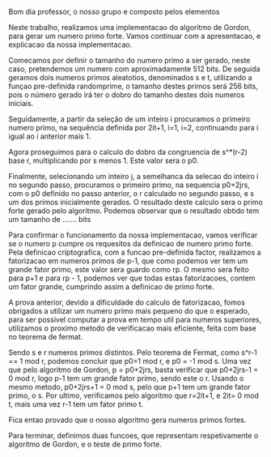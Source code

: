 Bom dia professor, o nosso grupo e composto pelos elementos



Neste trabalho, realizamos uma implementacao do algoritmo de Gordon, para gerar um numero primo forte.
Vamos continuar com a apresentacao, e explicacao da nossa implementacao.

Comecamos por definir o tamanho do numero primo a ser gerado, neste caso, pretendemos um numero com aproximadamente 512 bits.
De seguida geramos dois numeros primos aleatotios, denominados s e t, utilizando a funçao pre-definida randomprime, o tamanho destes primos será 256 bits, pois o número gerado irá ter o dobro do tamanho destes dois numeros iniciais.

Seguidamente, a partir da seleção de um inteiro i procuramos o primeiro numero primo, na sequência definida por 2it+1, i=1, i=2, continuando para i igual ao i anterior mais 1.

Agora proseguimos para o calculo do dobro da congruencia de s^*(r-2) base r, multiplicando por s menos 1. Este valor sera o p0.

Finalmente, selecionando um inteiro j, a semelhanca da selecao do inteiro i no segundo passo, procuramos o primeiro primo, na sequencia p0+2jrs, com o p0 definido no passo anterior, o r calculado no segundo passo, e s um dos primos inicialmente gerados.
O resultado deste calculo sera o primo forte gerado pelo algoritmo.
Podemos observar que o resultado obtido tem um tamanho de ....... bits


Para confirmar o funcionamento da nossa implementacao, vamos verificar se o numero p cumpre os requesitos da definicao de numero primo forte.
Pela definicao criptografica, com a funcao pre-definida factor, realizamos a fatorizacao em numeros primos de p-1, que como podemos ver tem um grande fator primo, este valor sera guardo como rp. O mesmo sera feito para p+1 e para rp - 1, podemos ver que todas estas fatorizacoes, contem um fator grande, cumprindo assim a definicao de primo forte.






A prova anterior, devido a dificuldade do calculo de fatorizacao, fomos obrigados a utilizar um numero primo mais pequeno do que o esperado, para ser possivel computar a prova em tempo util para numeros superiores, utilizamos o proximo metodo de verificacao mais eficiente, feita com base no teorema de fermat.

Sendo s e r numeros primos distintos. Pelo teorema de Fermat, como s^r-1 == 1 mod r, podemos concluir que p0=1 mod r, e p0 = -1 mod s.
Uma vez que pelo algoritmo de Gordon, p = p0+2jrs, basta verificar que p0+2jrs-1 = 0 mod r, logo p-1 tem um grande fator primo, sendo este o r.
Usando o mesmo metodo, p0+2jrs+1 = 0 mod s, pelo que p+1 tem um grande fator primo, o s.
Por ultimo, verificamos pelo algoritmo que r=2it+1, e 2it= 0 mod t, mais uma vez r-1 tem um fator primo t.

Fica entao provado que o nosso algoritmo gera numeros primos fortes.

Para terminar, definimos duas funcoes, que representam respetivamente o algoritmo de Gordon, e o teste de primo forte.


